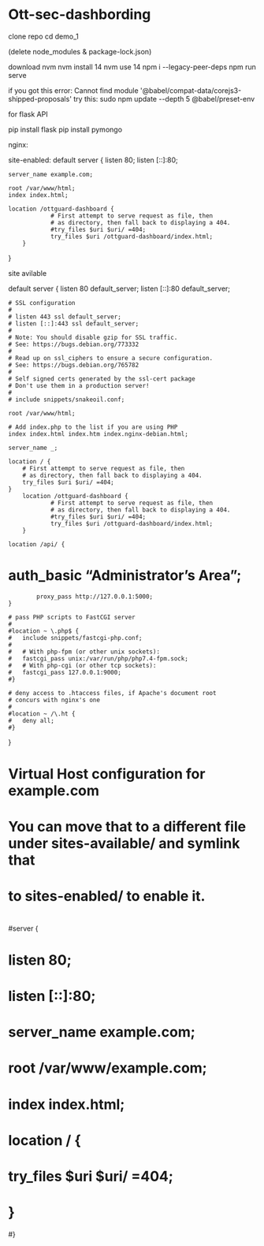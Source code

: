 # Ott-sec-dashbording

clone repo
cd demo_1

(delete node_modules & package-lock.json)

download nvm
nvm install 14
nvm use 14
npm i --legacy-peer-deps
npm run serve

if you got this error: Cannot find module '@babel/compat-data/corejs3-shipped-proposals'
try this: 
sudo npm update --depth 5 @babel/preset-env


for flask API

pip install flask
pip install pymongo




nginx:


site-enabled:
default
server {
	listen 80;
	listen [::]:80;

	server_name example.com;

	root /var/www/html;
	index index.html;

	location /ottguard-dashboard {
                # First attempt to serve request as file, then
                # as directory, then fall back to displaying a 404.
                #try_files $uri $uri/ =404;
                try_files $uri /ottguard-dashboard/index.html;
        }
}


site avilable

default
server {
	listen 80 default_server;
	listen [::]:80 default_server;

	# SSL configuration
	#
	# listen 443 ssl default_server;
	# listen [::]:443 ssl default_server;
	#
	# Note: You should disable gzip for SSL traffic.
	# See: https://bugs.debian.org/773332
	#
	# Read up on ssl_ciphers to ensure a secure configuration.
	# See: https://bugs.debian.org/765782
	#
	# Self signed certs generated by the ssl-cert package
	# Don't use them in a production server!
	#
	# include snippets/snakeoil.conf;

	root /var/www/html;

	# Add index.php to the list if you are using PHP
	index index.html index.htm index.nginx-debian.html;

	server_name _;

	location / {
		# First attempt to serve request as file, then
		# as directory, then fall back to displaying a 404.
		try_files $uri $uri/ =404;
	}
        location /ottguard-dashboard {
                # First attempt to serve request as file, then
                # as directory, then fall back to displaying a 404.
                #try_files $uri $uri/ =404;
                try_files $uri /ottguard-dashboard/index.html;
        }

	location /api/ {
#		auth_basic “Administrator’s Area”;
    		proxy_pass http://127.0.0.1:5000;
	}

	# pass PHP scripts to FastCGI server
	#
	#location ~ \.php$ {
	#	include snippets/fastcgi-php.conf;
	#
	#	# With php-fpm (or other unix sockets):
	#	fastcgi_pass unix:/var/run/php/php7.4-fpm.sock;
	#	# With php-cgi (or other tcp sockets):
	#	fastcgi_pass 127.0.0.1:9000;
	#}

	# deny access to .htaccess files, if Apache's document root
	# concurs with nginx's one
	#
	#location ~ /\.ht {
	#	deny all;
	#}
}


# Virtual Host configuration for example.com
#
# You can move that to a different file under sites-available/ and symlink that
# to sites-enabled/ to enable it.
#
#server {
#	listen 80;
#	listen [::]:80;
#
#	server_name example.com;
#
#	root /var/www/example.com;
#	index index.html;
#
#	location / {
#		try_files $uri $uri/ =404;
#	}
#}



